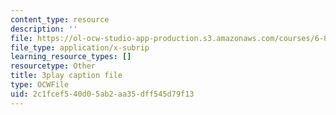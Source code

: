 ```yaml
---
content_type: resource
description: ''
file: https://ol-ocw-studio-app-production.s3.amazonaws.com/courses/6-890-algorithmic-lower-bounds-fun-with-hardness-proofs-fall-2014/2c1fcef540d05ab2aa35dff545d79f13_Lm8WHM0glHE.vtt
file_type: application/x-subrip
learning_resource_types: []
resourcetype: Other
title: 3play caption file
type: OCWFile
uid: 2c1fcef5-40d0-5ab2-aa35-dff545d79f13
---
```

